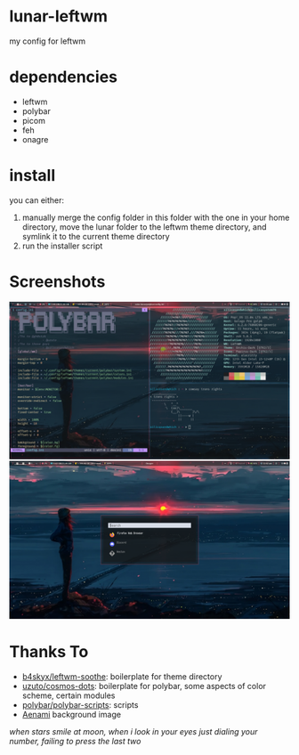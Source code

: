 # lunar-leftwm
my config for leftwm

# dependencies
* leftwm
* polybar
* picom
* feh
* onagre


# install
you can either:
1. manually merge the config folder in this folder with the one in your home directory, move the lunar folder to the leftwm theme directory, and symlink it to the current theme directory
2. run the installer script

# Screenshots

![full screenshot](https://github.com/Silicasandwhich/lunar-leftwm/blob/solar/screenshots/solar.png?raw=true)
![onagre](https://github.com/Silicasandwhich/lunar-leftwm/blob/solar/screenshots/onagre.png?raw=true)

# Thanks To
* [b4skyx/leftwm-soothe](https://github.com/b4skyx/leftwm-soothe): boilerplate for theme directory
* [uzuto/cosmos-dots](https://github.com/uzuto/cosmos-dots): boilerplate for polybar, some aspects of color scheme, certain modules
* [polybar/polybar-scripts](https://github.com/polybar/polybar-scripts): scripts
* [Aenami](https://displate.com/displate/4392170) background image

*when stars smile at moon, when i look in your eyes*
*just dialing your number, failing to press the last two*
